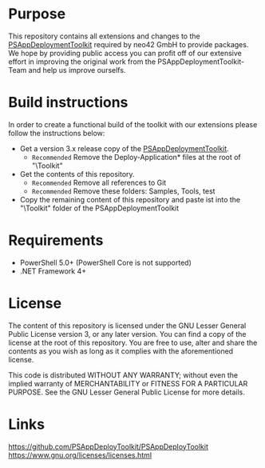 # Purpose
This repository contains all extensions and changes to the [PSAppDeploymentToolkit](#links) required by neo42 GmbH to provide packages. We hope by providing public access you can profit off of our extensive effort in improving the original work from the PSAppDeploymentToolkit-Team and help us improve ourselfs.

# Build instructions
In order to create a functional build of the toolkit with our extensions please follow the instructions below:

* Get a version 3.x release copy of the [PSAppDeploymentToolkit](#links).
    - ```Recommended``` Remove the Deploy-Application* files at the root of "\Toolkit"
* Get the contents of this repository.
    - ```Recommended``` Remove all references to Git
    - ```Recommended``` Remove these folders: Samples, Tools, test
* Copy the remaining content of this repository and paste ist into the "\Toolkit" folder of the PSAppDeploymentToolkit 

# Requirements
* PowerShell 5.0+ (PowerShell Core is not supported)
* .NET Framework 4+

# License
The content of this repository is licensed under the GNU Lesser General Public License version 3, or any later version. You can find a copy of the license at the root of this repository. You are free to use, alter and share the contents as you wish as long as it complies with the aforementioned license.

This code is distributed WITHOUT ANY WARRANTY; without even the implied warranty of MERCHANTABILITY or FITNESS FOR A PARTICULAR PURPOSE. See the GNU Lesser General Public License for more details.

# Links
https://github.com/PSAppDeployToolkit/PSAppDeployToolkit
https://www.gnu.org/licenses/licenses.html